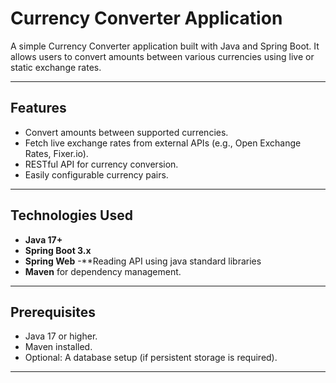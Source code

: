 # Currency Converter Application

A simple Currency Converter application built with Java and Spring Boot.
 It allows users to convert amounts between various currencies using live or static exchange rates.

---

## Features
- Convert amounts between supported currencies.
- Fetch live exchange rates from external APIs (e.g., Open Exchange Rates, Fixer.io).
- RESTful API for currency conversion.
- Easily configurable currency pairs.

---

## Technologies Used
- **Java 17+**
- **Spring Boot 3.x**
- **Spring Web**
-**Reading API using java standard libraries
- **Maven** for dependency management.

---

## Prerequisites
- Java 17 or higher.
- Maven installed.
- Optional: A database setup (if persistent storage is required).

---